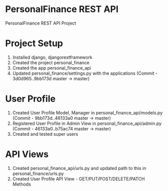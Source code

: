 # PersonalFinance REST API

PersonalFinance REST API Project

# Project Setup
1. Installed django, djangorestframework
2. Created the project personal_finance
3. Created the app personal_finance_api
4. Updated personal_finance/settings.py with the applications (Commit - 3d0d965..9bb173d  master -> master)

# User Profile
1. Created User Profile Model, Manager in personal_finance_api/models.py (Commit - 9bb173d..46133a0  master -> master)
2. Registered User Profile in Admin View in personal_finance_api/admin.py (Commit - 46133a0..b75ac74  master -> master)
3. Created and tested super users

# API Views
1. Created personal_finance_api/urls.py and updated path to this in personal_finance/urls.py 
2. Created User Profile API View - GET/PUT/POST/DELETE/PATCH Methods
